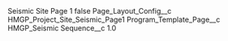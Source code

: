 <?xml version="1.0" encoding="UTF-8"?>
<CustomMetadata xmlns="http://soap.sforce.com/2006/04/metadata" xmlns:xsi="http://www.w3.org/2001/XMLSchema-instance" xmlns:xsd="http://www.w3.org/2001/XMLSchema">
    <label>Seismic Site Page 1</label>
    <protected>false</protected>
    <values>
        <field>Page_Layout_Config__c</field>
        <value xsi:type="xsd:string">HMGP_Project_Site_Seismic_Page1</value>
    </values>
    <values>
        <field>Program_Template_Page__c</field>
        <value xsi:type="xsd:string">HMGP_Seismic</value>
    </values>
    <values>
        <field>Sequence__c</field>
        <value xsi:type="xsd:double">1.0</value>
    </values>
</CustomMetadata>
